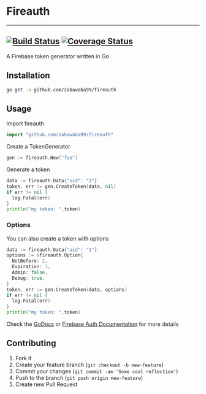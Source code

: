 # Fireauth
---
[![Build Status](https://travis-ci.org/zabawaba99/fireauth.svg?branch=master)](https://travis-ci.org/zabawaba99/fireauth) [![Coverage Status](https://coveralls.io/repos/zabawaba99/fireauth/badge.svg?branch=master)](https://coveralls.io/r/zabawaba99/fireauth?branch=master)
---

A Firebase token generator written in Go

## Installation

```bash
go get -u github.com/zabawaba99/fireauth
```

## Usage

Import fireauth

```go
import "github.com/zabawaba99/fireauth"
```

Create a TokenGenerator

```go
gen := fireauth.New("foo")
```

Generate a token

```go
data := fireauth.Data{"uid": "1"}
token, err := gen.CreateToken(data, nil)
if err != nil {
  log.Fatal(err)
}
println("my token: ",token)
```

### Options

You can also create a token with options

```go
data := fireauth.Data{"uid": "1"}
options := &fireauth.Option{
  NotBefore: 2,
  Expiration: 3,
  Admin: false,
  Debug: true,
}
token, err := gen.CreateToken(data, options)
if err != nil {
  log.Fatal(err)
}
println("my token: ",token)
```

Check the [GoDocs](http://godoc.org/github.com/zabawaba99/fireauth) or
[Firebase Auth Documentation](https://www.firebase.com/docs/rest/guide/user-auth.html#section-overview) for more details

## Contributing

1. Fork it
2. Create your feature branch (`git checkout -b new-feature`)
3. Commit your changes (`git commit -am 'Some cool reflection'`)
4. Push to the branch (`git push origin new-feature`)
5. Create new Pull Request
